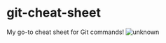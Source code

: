 # git-cheat-sheet
My go-to cheat sheet for Git commands!
![unknown](https://user-images.githubusercontent.com/58148243/172987445-00ecdebf-bea7-4fb4-a0a5-2fb49029015f.jpeg)
